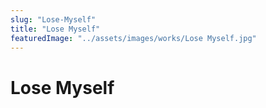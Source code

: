 ```yaml
---
slug: "Lose-Myself"
title: "Lose Myself"
featuredImage: "../assets/images/works/Lose Myself.jpg"
---
```


# Lose Myself
